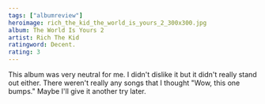 ```yaml
---
tags: ["albumreview"]
heroimage: rich_the_kid_the_world_is_yours_2_300x300.jpg
album: The World Is Yours 2
artist: Rich The Kid
ratingword: Decent.
rating: 3
---
```


This album was very neutral for me. I didn't dislike it but it didn't really
stand out either. There weren't really any songs that I thought "Wow, this one
bumps." Maybe I'll give it another try later.
